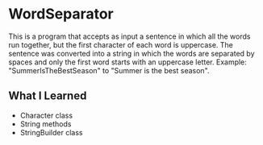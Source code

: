 # WordSeparator

This is a program that accepts as input a sentence in which all the words run together, but the first character of each word is uppercase. The sentence was converted into a string in which the words are separated by spaces and only the first word starts with an uppercase letter. Example: "SummerIsTheBestSeason" to "Summer is the best season".

## What I Learned
- Character class
- String methods
- StringBuilder class
